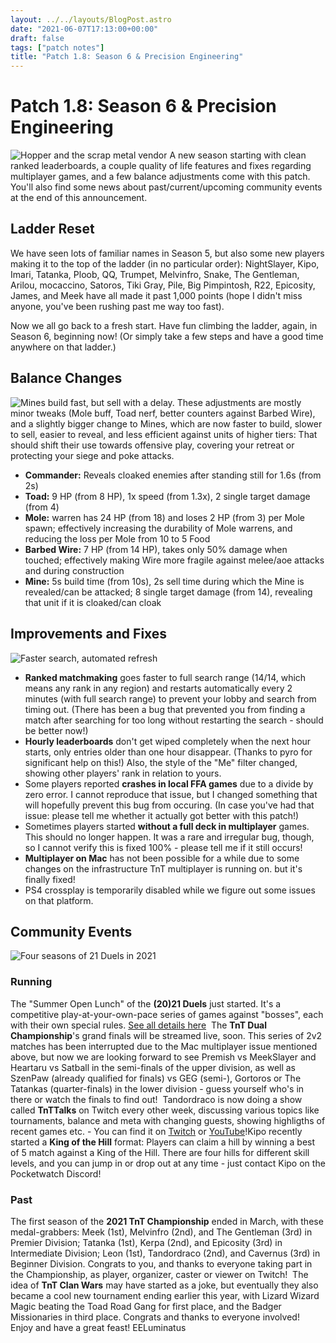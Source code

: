 ```yaml
---
layout: ../../layouts/BlogPost.astro
date: "2021-06-07T17:13:00+00:00"
draft: false
tags: ["patch notes"]
title: "Patch 1.8: Season 6 & Precision Engineering"
---
```


# Patch 1.8: Season 6 & Precision Engineering

![Hopper and the scrap metal vendor](https://i.imgur.com/3kFoQ4U.png)
A new season starting with clean ranked leaderboards, a couple quality of life features and fixes regarding multiplayer games, and a few balance adjustments come with this patch. You'll also find some news about past/current/upcoming community events at the end of this announcement.

## Ladder Reset

We have seen lots of familiar names in Season 5, but also some new players making it to the top of the ladder (in no particular order):
NightSlayer, Kipo, Imari, Tatanka, Ploob, QQ, Trumpet, Melvinfro, Snake, The Gentleman, Arilou, mocaccino, Satoros, Tiki Gray, Pile, Big Pimpintosh, R22, Epicosity, James, and Meek have all made it past 1,000 points (hope I didn't miss anyone, you've been rushing past me way too fast).

Now we all go back to a fresh start. Have fun climbing the ladder, again, in Season 6, beginning now!
(Or simply take a few steps and have a good time anywhere on that ladder.)

## Balance Changes

![Mines build fast, but sell with a delay.](https://i.imgur.com/EmBvBOb.gif)
These adjustments are mostly minor tweaks (Mole buff, Toad nerf, better counters against Barbed Wire), and a slightly bigger change to Mines, which are now faster to build, slower to sell, easier to reveal, and less efficient against units of higher tiers: That should shift their use towards offensive play, covering your retreat or protecting your siege and poke attacks.

- **Commander:** Reveals cloaked enemies after standing still for 1.6s (from 2s)
- **Toad:** 9 HP (from 8 HP), 1x speed (from 1.3x), 2 single target damage (from 4)
- **Mole:** warren has 24 HP (from 18) and loses 2 HP (from 3) per Mole spawn; effectively increasing the durability of Mole warrens, and reducing the loss per Mole from 10 to 5 Food
- **Barbed Wire:** 7 HP (from 14 HP), takes only 50% damage when touched; effectively making Wire more fragile against melee/aoe attacks and during construction
- **Mine:** 5s build time (from 10s), 2s sell time during which the Mine is revealed/can be attacked; 8 single target damage (from 14), revealing that unit if it is cloaked/can cloak

## Improvements and Fixes

![Faster search, automated refresh](https://i.imgur.com/npC6HSf.gif)

- **Ranked matchmaking** goes faster to full search range (14/14, which means any rank in any region) and restarts automatically every 2 minutes (with full search range) to prevent your lobby and search from timing out. (There has been a bug that prevented you from finding a match after searching for too long without restarting the search - should be better now!)
- **Hourly leaderboards** don't get wiped completely when the next hour starts, only entries older than one hour disappear. (Thanks to pyro for significant help on this!) Also, the style of the "Me" filter changed, showing other players' rank in relation to yours.
- Some players reported **crashes in local FFA games** due to a divide by zero error. I cannot reproduce that issue, but I changed something that will hopefully prevent this bug from occuring. (In case you've had that issue: please tell me whether it actually got better with this patch!)
- Sometimes players started **without a full deck in multiplayer** games. This should no longer happen. It was a rare and irregular bug, though, so I cannot verify this is fixed 100% - please tell me if it still occurs!
- **Multiplayer on Mac** has not been possible for a while due to some changes on the infrastructure TnT multiplayer is running on. but it's finally fixed!
- PS4 crossplay is temporarily disabled while we figure out some issues on that platform.

## Community Events

![Four seasons of 21 Duels in 2021](https://i.imgur.com/kzXEpTm.png)

### Running

The "Summer Open Lunch" of the **(20)21 Duels** just started. It's a competitive play-at-your-own-pace series of games against "bosses", each with their own special rules. [See all details here](https://21duels.delamarche.com/)
​
The **TnT Dual Championship**'s grand finals will be streamed live, soon. This series of 2v2 matches has been interrupted due to the Mac multiplayer issue mentioned above, but now we are looking forward to see Premish vs MeekSlayer and Heartaru vs Satball in the semi-finals of the upper division, as well as SzenPaw (already qualified for finals) vs GEG (semi-), Gortoros or The Tatankas (quarter-finals) in the lower division - guess yourself who's in there or watch the finals to find out!
​
Tandordraco is now doing a show called **TnTTalks** on Twitch every other week, discussing various topics like tournaments, balance and meta with changing guests, showing highligths of recent games etc. - You can find it on [Twitch](https://www.twitch.tv/tandordraco/videos?category=491322) or [YouTube](https://www.youtube.com/channel/UC_sgkzOCJ4b5NA363xQfdxw)!
​
Kipo recently started a **King of the Hill** format: Players can claim a hill by winning a best of 5 match against a King of the Hill. There are four hills for different skill levels, and you can jump in or drop out at any time - just contact Kipo on the Pocketwatch Discord!
​

### Past

The first season of the **2021 TnT Championship** ended in March, with these medal-grabbers: Meek (1st), Melvinfro (2nd), and The Gentleman (3rd) in Premier Division; Tatanka (1st), Kerpa (2nd), and Epicosity (3rd) in Intermediate Division; Leon (1st), Tandordraco (2nd), and Cavernus (3rd) in Beginner Division. Congrats to you, and thanks to everyone taking part in the Championship, as player, organizer, caster or viewer on Twitch!
​
The idea of **TnT Clan Wars** may have started as a joke, but eventually they also became a cool new tournament ending earlier this year, with Lizard Wizard Magic beating the Toad Road Gang for first place, and the Badger Missionaries in third place. Congrats and thanks to everyone involved!
​
Enjoy and have a great feast!
EELuminatus
